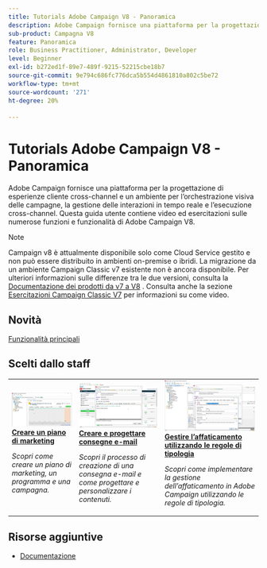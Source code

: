 ```yaml
---
title: Tutorials Adobe Campaign V8 - Panoramica
description: Adobe Campaign fornisce una piattaforma per la progettazione di esperienze cliente cross-channel e un ambiente per l’orchestrazione visiva delle campagne, la gestione delle interazioni in tempo reale e l’esecuzione cross-channel. Questa guida utente contiene video ed esercitazioni sulle numerose funzioni e capacità di Adobe Campaign Standard.
sub-product: Campagna V8
feature: Panoramica
role: Business Practitioner, Administrator, Developer
level: Beginner
exl-id: b272ed1f-89e7-489f-9215-52215cbe18b7
source-git-commit: 9e794c686fc776dca5b554d4861810a802c5be72
workflow-type: tm+mt
source-wordcount: '271'
ht-degree: 20%

---
```


# Tutorials Adobe Campaign V8 - Panoramica

Adobe Campaign fornisce una piattaforma per la progettazione di esperienze cliente cross-channel e un ambiente per l’orchestrazione visiva delle campagne, la gestione delle interazioni in tempo reale e l’esecuzione cross-channel. Questa guida utente contiene video ed esercitazioni sulle numerose funzioni e funzionalità di Adobe Campaign V8.

>[!NOTE]
> Campaign v8 è attualmente disponibile solo come Cloud Service gestito e non può essere distribuito in ambienti on-premise o ibridi. La migrazione da un ambiente Campaign Classic v7 esistente non è ancora disponibile.
>Per ulteriori informazioni sulle differenze tra le due versioni, consulta la [Documentazione dei prodotti da v7 a V8](https://experienceleague.adobe.com/docs/campaign/campaign-v8/start/capability-matrix.html) . Consulta anche la sezione [Esercitazioni Campaign Classic V7](https://experienceleague.adobe.com/docs/campaign-classic-learn/tutorials/overview.html?lang=it) per informazioni su come video.

## Novità

[Funzionalità principali](https://experienceleague.adobe.com/docs/campaign/campaign-v8/start/whats-new.html)

## Scelti dallo staff

<table>
<tr>
  <td>
    <a href="./getting-started/create-a-marketing-plan-programs-and-campaigns.md">
      <img alt="Creare un piano di marketing, un programma e campagne (video)" src="./assets/333810.jpg"/>
    </a>
    <div>
      <a href="./getting-started/create-a-marketing-plan-programs-and-campaigns.md">
    <strong>Creare un piano di marketing</strong>
    </a>
    </div>
    <p>
    <em>Scopri come creare un piano di marketing, un programma e una campagna.</em>
    <p>
  </td>
   <td>
    <a href="./content-creation/create-and-design-email-deliveries.md">
      <img alt="Creare e progettare consegne e-mail (video)" src="./assets/333476.jpg" />
    </a>
    <div>
      <a href="../content-creation/create-and-design-email-deliveries.md">
    <strong>Creare e progettare consegne e-mail</strong>
    </a>
    </div> 
    <p>
    <em>Scopri il processo di creazione di una consegna e-mail e come progettare e personalizzare i contenuti.
</em>
    <p>
  </td>
  <td>
    <a href="./send-messages/fatigue-management/typology-rules-for-fatigue-management.md">
      <img alt="Gestione dell’affaticamento tramite le regole di tipologia (video)" src="./assets/333787.jpg" />
    </a>
    <div>
      <a href="./send-messages/fatigue-management/typology-rules-for-fatigue-management.m">
    <strong>Gestire l’affaticamento utilizzando le regole di tipologia</strong>
    </a>
    </div>
    <p>
    <em>Scopri come implementare la gestione dell’affaticamento in Adobe Campaign utilizzando le regole di tipologia.  </em>
    <p>
  </td>
</tr>
</table>

## Risorse aggiuntive

* [Documentazione](https://experienceleague.adobe.com/docs/campaign-v8.html)
